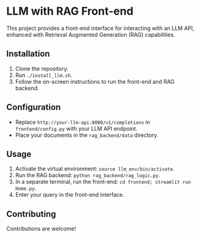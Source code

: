 # LLM with RAG Front-end

This project provides a front-end interface for interacting with an LLM API, enhanced with Retrieval Augmented Generation (RAG) capabilities.

## Installation

1.  Clone the repository.
2.  Run `./install_llm.sh`.
3.  Follow the on-screen instructions to run the front-end and RAG backend.

## Configuration

* Replace `http://your-llm-api:8000/v1/completions` in `frontend/config.py` with your LLM API endpoint.
* Place your documents in the `rag_backend/data` directory.

## Usage

1.  Activate the virtual environment: `source llm_env/bin/activate`.
2.  Run the RAG backend: `python rag_backend/rag_logic.py`.
3.  In a separate terminal, run the front-end: `cd frontend; streamlit run Home.py`.
4.  Enter your query in the front-end interface.

## Contributing

Contributions are welcome!